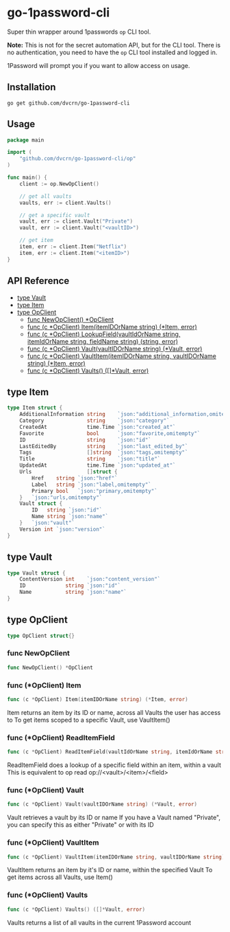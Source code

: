 # go-1password-cli

Super thin wrapper around 1passwords `op` CLI tool. 

**Note:** This is not for the secret automation API, but for the CLI tool. There is no authentication, you need to have the `op` CLI tool installed and logged in.

1Password will prompt you if you want to allow access on usage.


## Installation
```
go get github.com/dvcrn/go-1password-cli
```

## Usage

```go
package main

import (
    "github.com/dvcrn/go-1password-cli/op"
)

func main() {
	client := op.NewOpClient()

	// get all vaults
	vaults, err := client.Vaults()

	// get a specific vault
	vault, err := client.Vault("Private")
	vault, err := client.Vault("<vaultID>")

	// get item
	item, err := client.Item("Netflix")
	item, err := client.Item("<itemID>")
}
```

## API Reference

- [type Vault](<#type-vault>)
- [type Item](<#type-item>)
- [type OpClient](<#type-opclient>)
  - [func NewOpClient() *OpClient](<#func-newopclient>)
  - [func (c *OpClient) Item(itemIDOrName string) (*Item, error)](<#func-opclient-item>)
  - [func (c *OpClient) LookupField(vaultIdOrName string, itemIdOrName string, fieldName string) (string, error)](<#func-opclient-lookupfield>)
  - [func (c *OpClient) Vault(vaultIDOrName string) (*Vault, error)](<#func-opclient-vault>)
  - [func (c *OpClient) VaultItem(itemIDOrName string, vaultIDOrName string) (*Item, error)](<#func-opclient-vaultitem>)
  - [func (c *OpClient) Vaults() ([]*Vault, error)](<#func-opclient-vaults>)


## type Item

```go
type Item struct {
    AdditionalInformation string    `json:"additional_information,omitempty"`
    Category              string    `json:"category"`
    CreatedAt             time.Time `json:"created_at"`
    Favorite              bool      `json:"favorite,omitempty"`
    ID                    string    `json:"id"`
    LastEditedBy          string    `json:"last_edited_by"`
    Tags                  []string  `json:"tags,omitempty"`
    Title                 string    `json:"title"`
    UpdatedAt             time.Time `json:"updated_at"`
    Urls                  []struct {
        Href    string `json:"href"`
        Label   string `json:"label,omitempty"`
        Primary bool   `json:"primary,omitempty"`
    }   `json:"urls,omitempty"`
    Vault struct {
        ID   string `json:"id"`
        Name string `json:"name"`
    }   `json:"vault"`
    Version int `json:"version"`
}
```

## type Vault

```go
type Vault struct {
    ContentVersion int    `json:"content_version"`
    ID             string `json:"id"`
    Name           string `json:"name"`
}
```

## type OpClient

```go
type OpClient struct{}
```

### func NewOpClient

```go
func NewOpClient() *OpClient
```

### func \(\*OpClient\) Item

```go
func (c *OpClient) Item(itemIDOrName string) (*Item, error)
```

Item returns an item by its ID or name, across all Vaults the user has access to To get items scoped to a specific Vault, use VaultItem\(\)

### func \(\*OpClient\) ReadItemField

```go
func (c *OpClient) ReadItemField(vaultIdOrName string, itemIdOrName string, fieldName string) (string, error)
```

ReadItemField does a lookup of a specific field within an item, within a vault This is equivalent to op read op://\<vault\>/\<item\>/\<field\>

### func \(\*OpClient\) Vault

```go
func (c *OpClient) Vault(vaultIDOrName string) (*Vault, error)
```

Vault retrieves a vault by its ID or name If you have a Vault named "Private", you can specify this as either "Private" or with its ID

### func \(\*OpClient\) VaultItem

```go
func (c *OpClient) VaultItem(itemIDOrName string, vaultIDOrName string) (*Item, error)
```

VaultItem returns an item by it's ID or name, within the specified Vault To get items across all Vaults, use Item\(\)

### func \(\*OpClient\) Vaults

```go
func (c *OpClient) Vaults() ([]*Vault, error)
```

Vaults returns a list of all vaults in the current 1Password account

